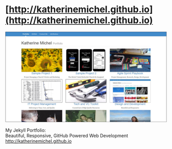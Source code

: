 [http://katherinemichel.github.io](http://katherinemichel.github.io)
=========================

![](images/portfolio-large.jpg)

My Jekyll Portfolio: <br>
Beautiful, Responsive, GitHub Powered Web Development <br>
http://katherinemichel.github.io



